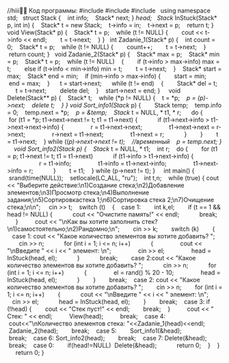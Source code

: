 //hiii🙏🏼
Код программы:
#include <iostream>
#include <stack>
#include<ctime>
 
using namespace std;
 
struct Stack {
   int info;
   Stack* next;
} *head;
 
Stack* InStuck(Stack* p, int in) {
   Stack* t = new Stack; 
   t->info = in; 
   t->next = p; 
   return t;
}
 
void View(Stack* p) {
   Stack* t = p;
   while (t != NULL) {
       cout << t->info << endl;
       t = t->next;
   }
}
 
int Zadanie_1(Stack* p)
{
   int count = 0;
   Stack* t = p;
   while (t != NULL) {
       count++;
       t = t->next;
   }
   return count;
}
 
void Zadanie_2(Stack* p)
{
   Stack* max = p;
   Stack* min = p;
   Stack* t = p;
   while (t != NULL)
   {
       if (t->info > max->info) max = t;
       else if (t->info < min->info) min = t;
       t = t->next;
   }
   Stack* start = max;
   Stack* end = min;
   if (min->info > max->info) {
       start = min;
       end = max;
   }
 
   t = start->next;
 
   while (t != end)
   {
       Stack* del = t;
       t = t->next;
       delete del;
   }
   start->next = end;
}
 
 
void Delete(Stack** p) 
{
   Stack* t;
   while (*p != NULL) {
   t = *p;
   *p = (*p)->next;
   delete t;
   }
}
void Sort_info1(Stack** p) {
   
   Stack temp;
   temp.info = 0;
   temp.next = *p;
   *p = &temp;
   Stack* t = NULL, * t1, * r;
 
   do {
       for (t1 = *p; t1->next->next != t; t1 = t1->next) {
           if (t1->next->info > t1->next->next->info) {
               r = t1->next->next;
               t1->next->next = r->next;
               r->next = t1->next;
               t1->next = r;
           }
       }
       t = t1->next;
   } while ((*p)->next->next != t);
   //временный
   *p = temp.next;
}
 
 
void Sort_info2(Stack* p) {
   Stack* t = NULL, * t1;
   int r;
   do {
       for (t1 = p; t1->next != t; t1 = t1->next)
           if (t1->info > t1->next->info) {
               
                   r = t1->info;
               t1->info = t1->next->info;
               t1->next->info = r;
           }
       t = t1;
   } while (p->next != t);
}
 
 
int main()
{
   srand(time(NULL));
   setlocale(LC_ALL, "ru");
   int t,n;
   while (true) {
cout << "Выберите действие:\n1)Создание стека;\n2)Добавление элементов;\n3)Просмотр стека;\n4)Выполнение задания;\n5)Cортировкастека 1;\n6)Cортировка стека 2;\n7)Очищение стека;\n\n"; 
   cin >> t;
   switch (t)
   {
   case 1: 
       int k,el;
       if (t == 1 && head != NULL) {
           cout << "Очистите память!" << endl;
           break;
       }
 
       cout << "\nКак вы хотите заполнить стек?\n1)самостоятельно;\n2)Рандомно;\n";
       cin >> k;
       switch (k)
       {
       case 1: cout << "Какое количество элементов вы хотите добавить? ";
           cin >> n;
           for (int i = 1; i <= n; i++)
           {
               cout << "\nВведите " << i << " элемент: \n";
               cin >> el;
               head = InStuck(head, el);
           }
           break;
       case 2:cout << "Какое количество элементов вы хотите добавить? ";
           cin >> n;
           for (int i = 1; i <= n; i++)
           {
               el = rand() % 20 - 10;
               head = InStuck(head, el);
           }
       }
       break;
   case 2: cout << "Какое количество элементов вы хотите добавить? ";
       cin >> n;
       for (int i = 1; i <= n; i++)
       {
           cout << "\nВведите " << i << " элемент: \n";
           cin >> el;
           head = InStuck(head, el);
       }
       break;
   case 3: if (!head) {
       cout << "Cтек пуст!" << endl;
       break;
   }
         cout << " Стек: " << endl;
         View(head);
         break;
   case 4:
       cout<<"\nКоличество элементов стека: "<<Zadanie_1(head)<<endl;
       Zadanie_2(head);
       break;
   case 5: 
       Sort_info1(&head);
       
       break;
   case 6: Sort_info2(head);
       break;
   case 7: Delete(&head);
       break;
   case 0:
       if(head!=NULL)  Delete(&head);
           return 0;
   }
   }
  
   return 0;
}
